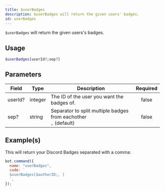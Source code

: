 ```yaml
---
title: $userBadges
description: $userBadges will return the given users' badges.
id: userBadges
---
```


`$userBadges` will return the given users's badges.

## Usage

```php
$userBadges[userId?;sep?]
```

## Parameters

| Field   | Type    | Description                                                            | Required |
| ------- | ------- | ---------------------------------------------------------------------- | :------: |
| userId? | integer | The ID of the user you want the badges of.                             |  false   |
| sep?    | string  | Separator to split multiple badges from eachother <br /> `,` (default) |  false   |

## Example(s)

This will return your Discord Badges separated with a comma:

```javascript
bot.command({
  name: "userBadges",
  code: `
  $userBadges[$authorID;, ]
  `,
});
```
